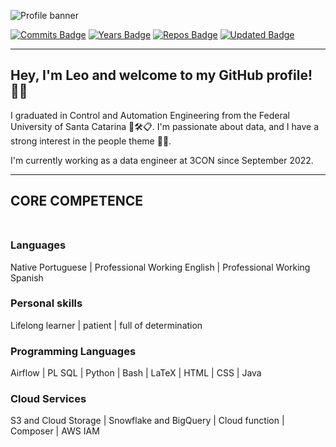 ![Profile banner](https://media.licdn.com/dms/image/C4D16AQHfZj0dFXvZTw/profile-displaybackgroundimage-shrink_350_1400/0/1660742395904?e=1693440000&v=beta&t=eZ_iodmV_TspvQOEP7zBa48sJZwqZ9xrAr1wvTIKevw "Profile banner")

[![Commits Badge](https://badges.pufler.dev/commits/yearly/leomakino/?style=flat-square&color=971901)](https://badges.pufler.dev)
[![Years Badge](https://badges.pufler.dev/years/leomakino/?style=flat-square&color=971901)](https://badges.pufler.dev)
[![Repos Badge](https://badges.pufler.dev/repos/leomakino/?style=flat-square&color=971901)](https://badges.pufler.dev)
[![Updated Badge](https://badges.pufler.dev/updated/leomakino/leomakino/?style=flat-square&color=971901)](https://badges.pufler.dev)

--- 

## Hey, I'm Leo and welcome to my GitHub profile! 👋🏻
I graduated in Control and Automation Engineering from the Federal University of Santa Catarina 👨🛠📋.  I'm passionate about data, and I have a strong interest in the people theme 🧑✨.

I'm currently working as a data engineer at 3CON since September 2022.

---
## CORE COMPETENCE <br><br>
### **Languages**

Native Portuguese | Professional Working English | Professional Working Spanish

### **Personal skills**
Lifelong learner | patient | full of determination

### **Programming Languages**
Airflow | PL SQL | Python | Bash | LaTeX | HTML | CSS | Java

### **Cloud Services**
S3 and Cloud Storage | Snowflake and BigQuery | Cloud function | Composer | AWS IAM




<!--
**leomakino/leomakino** is a ✨ _special_ ✨ repository because its `README.md` (this file) appears on your GitHub profile.

Here are some ideas to get you started:

- 🔭 I’m currently working on ...
- 🌱 I’m currently learning ...
- 👯 I’m looking to collaborate on ...
- 🤔 I’m looking for help with ...
- 💬 Ask me about ...
- 📫 How to reach me: ...
- 😄 Pronouns: ...
- ⚡ Fun fact: ...
-->
